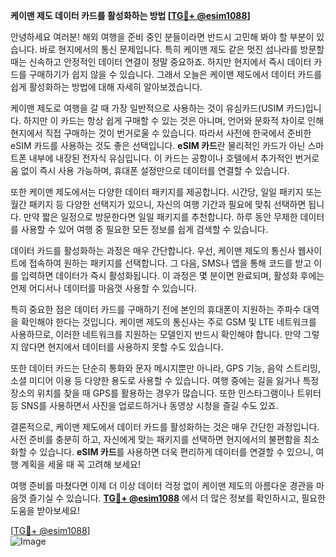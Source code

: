**케이맨 제도 데이터 카드를 활성화하는 방법 [[TG💪+ @esim1088](https://t.me/s/esim1088)]**

안녕하세요 여러분! 해외 여행을 준비 중인 분들이라면 반드시 고민해 봐야 할 부분이 있습니다. 바로 현지에서의 통신 문제입니다. 특히 케이맨 제도 같은 멋진 섬나라를 방문할 때는 신속하고 안정적인 데이터 연결이 정말 중요하죠. 하지만 현지에서 즉시 데이터 카드를 구매하기가 쉽지 않을 수 있습니다. 그래서 오늘은 케이맨 제도에서 데이터 카드를 쉽게 활성화하는 방법에 대해 자세히 알아보겠습니다.

케이맨 제도로 여행을 갈 때 가장 일반적으로 사용하는 것이 유심카드(USIM 카드)입니다. 하지만 이 카드는 항상 쉽게 구매할 수 있는 것은 아니며, 언어와 문화적 차이로 인해 현지에서 직접 구매하는 것이 번거로울 수 있습니다. 따라서 사전에 한국에서 준비한 eSIM 카드를 사용하는 것도 좋은 선택입니다. **eSIM 카드**란 물리적인 카드가 아닌 스마트폰 내부에 내장된 전자식 유심입니다. 이 카드는 공항이나 호텔에서 추가적인 번거로움 없이 즉시 사용 가능하며, 휴대폰 설정만으로 데이터를 연결할 수 있습니다.

또한 케이맨 제도에서는 다양한 데이터 패키지를 제공합니다. 시간당, 일일 패키지 또는 월간 패키지 등 다양한 선택지가 있으니, 자신의 여행 기간과 필요에 맞춰 선택하면 됩니다. 만약 짧은 일정으로 방문한다면 일일 패키지를 추천합니다. 하루 동안 무제한 데이터를 사용할 수 있어 여행 중 필요한 모든 정보를 쉽게 검색할 수 있습니다.

데이터 카드를 활성화하는 과정은 매우 간단합니다. 우선, 케이맨 제도의 통신사 웹사이트에 접속하여 원하는 패키지를 선택합니다. 그 다음, SMS나 앱을 통해 코드를 받고 이를 입력하면 데이터가 즉시 활성화됩니다. 이 과정은 몇 분이면 완료되며, 활성화 후에는 언제 어디서나 데이터를 마음껏 사용할 수 있습니다.

특히 중요한 점은 데이터 카드를 구매하기 전에 본인의 휴대폰이 지원하는 주파수 대역을 확인해야 한다는 것입니다. 케이맨 제도의 통신사는 주로 GSM 및 LTE 네트워크를 사용하므로, 이러한 네트워크를 지원하는 모델인지 반드시 확인해야 합니다. 만약 그렇지 않다면 현지에서 데이터를 사용하지 못할 수도 있습니다.

또한 데이터 카드는 단순히 통화와 문자 메시지뿐만 아니라, GPS 기능, 음악 스트리밍, 소셜 미디어 이용 등 다양한 용도로 사용할 수 있습니다. 여행 중에는 길을 잃거나 특정 장소의 위치를 찾을 때 GPS를 활용하는 경우가 많습니다. 또한 인스타그램이나 트위터 등 SNS를 사용하면서 사진을 업로드하거나 동영상 시청을 즐길 수도 있죠.

결론적으로, 케이맨 제도에서 데이터 카드를 활성화하는 것은 매우 간단한 과정입니다. 사전 준비를 충분히 하고, 자신에게 맞는 패키지를 선택하면 현지에서의 불편함을 최소화할 수 있습니다. **eSIM 카드**를 사용하면 더욱 편리하게 데이터를 연결할 수 있으니, 여행 계획을 세울 때 꼭 고려해 보세요!

여행 준비를 마쳤다면 이제 더 이상 데이터 걱정 없이 케이맨 제도의 아름다운 경관을 마음껏 즐기실 수 있습니다. **[TG💪+ @esim1088](https://t.me/s/esim1088)** 에서 더 많은 정보를 확인하시고, 필요한 도움을 받아보세요!

[[TG💪+ @esim1088](https://t.me/s/esim1088)]  
![Image](https://i.postimg.cc/Y0z9fWf4/image.png)